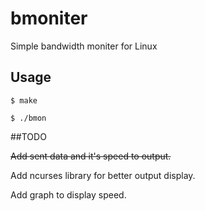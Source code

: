 # bmoniter
Simple bandwidth moniter for Linux 

## Usage
```
$ make
```
```
$ ./bmon
```

##TODO

~~Add sent data and it's speed to output.~~

Add ncurses library for better output display.

Add graph to display speed.

